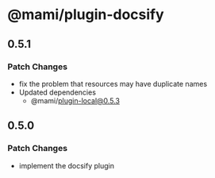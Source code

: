# @mami/plugin-docsify

## 0.5.1

### Patch Changes

- fix the problem that resources may have duplicate names
- Updated dependencies
  - @mami/plugin-local@0.5.3

## 0.5.0

### Patch Changes

- implement the docsify plugin
